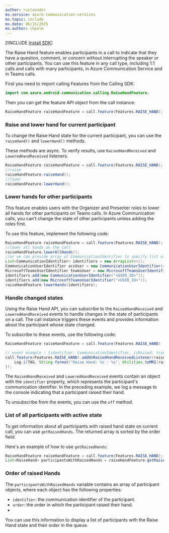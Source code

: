```yaml
---
author: ruslanzdor
ms.service: azure-communication-services
ms.topic: include
ms.date: 06/15/2025
ms.author: chpalm
---
```

[!INCLUDE [Install SDK](../install-sdk/install-sdk-android.md)]

The Raise Hand feature enables participants in a call to indicate that they have a question, comment, or concern without interrupting the speaker or other participants. You can use this feature in any call type, including 1:1 calls and calls with many participants, in Azure Communication Service and in Teams calls.

First you need to import calling Features from the Calling SDK:

```java
import com.azure.android.communication.calling.RaiseHandFeature;
```

Then you can get the feature API object from the call instance:

```java
RaiseHandFeature raiseHandFeature = call.feature(Features.RAISE_HAND);
```

### Raise and lower hand for current participant

To change the Raise Hand state for the current participant, you can use the `raiseHand()` and `lowerHand()` methods.

These methods are async. To verify results, use `RaisedHandReceived` and `LoweredHandReceived` listeners.

```java
RaiseHandFeature raiseHandFeature = call.feature(Features.RAISE_HAND);
//raise
raiseHandFeature.raiseHand();
//lower
raiseHandFeature.lowerHand();
```

### Lower hands for other participants

This feature enables users with the Organizer and Presenter roles to lower all hands for other participants on Teams calls. In Azure Communication calls, you can't change the state of other participants unless adding the roles first.

To use this feature, implement the following code:

```java
RaiseHandFeature raiseHandFeature = call.feature(Features.RAISE_HAND);
//lower all hands on the call
raiseHandFeature.lowerAllHands();
//or we can provide array of CommunicationIdentifier to specify list of participants
List<CommunicationIdentifier> identifiers = new ArrayList<>();
CommunicationUserIdentifier acsUser = new CommunicationUserIdentifier(<USER_ID>);
MicrosoftTeamsUserIdentifier teamsUser = new MicrosoftTeamsUserIdentifier(<USER_ID>);
identifiers.add(new CommunicationUserIdentifier("<USER_ID>"));
identifiers.add(new MicrosoftTeamsUserIdentifier("<USER_ID>"));
raiseHandFeature.lowerHands(identifiers);
```

### Handle changed states

Using the Raise Hand API, you can subscribe to the `RaisedHandReceived` and `LoweredHandReceived` events to handle changes in the state of participants on a call. The call instance triggers these events and provides information about the participant whose state changed.

To subscribe to these events, use the following code:

```java
RaiseHandFeature raiseHandFeature = call.feature(Features.RAISE_HAND)

// event example : {identifier: CommunicationIdentifier, isRaised: true, order:1}
call.feature(Features.RAISE_HAND).addOnRaisedHandReceivedListener(raiseHandEvent -> {
    Log.i(TAG, String.format("Raise Hand: %s : %s", Utilities.toMRI(raiseHandEvent.getIdentifier()), raiseHandEvent.isRaised()));
});
```

The `RaisedHandReceived` and `LoweredHandReceived` events contain an object with the `identifier` property, which represents the participant's communication identifier. In the preceding example, we log a message to the console indicating that a participant raised their hand.

To unsubscribe from the events, you can use the `off` method.


### List of all participants with active state

To get information about all participants with raised hand state on current call, you can use `getRaisedHands`. The returned array is sorted by the order field.

Here's an example of how to use `getRaisedHands`:

```java
RaiseHandFeature raiseHandFeature = call.feature(Features.RAISE_HAND);
List<RaiseHand> participantsWithRaisedHands = raiseHandFeature.getRaisedHands();
```

### Order of raised Hands

The `participantsWithRaisedHands` variable contains an array of participant objects, where each object has the following properties:

- `identifier`: the communication identifier of the participant.
- `order`: the order in which the participant raised their hand.
- 
You can use this information to display a list of participants with the Raise Hand state and their order in the queue.
